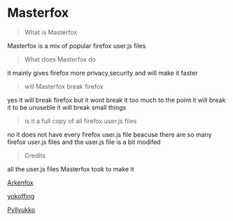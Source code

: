 # Masterfox



> What is Masterfox

Masterfox is a mix of popular firefox user.js files


> What does Masterfox do

it mainly gives firefox more privacy,security and will make it faster

> will Masterfox break firefox

yes it will break firefox but it wont break it too much to the point it will break it to be unuseble it will break small things

> is it a full copy of all firefox user.js files

no it does not have every firefox user.js file beacuse there are so many firefox user.js files and the user.js file is a bit modifed

> Credits

all the user.js files Masterfox took to make it

[Arkenfox](https://github.com/arkenfox/user.js)

[yokoffing](https://github.com/yokoffing/Betterfox)

[Pyllyukko](https://github.com/pyllyukko/user.js)
